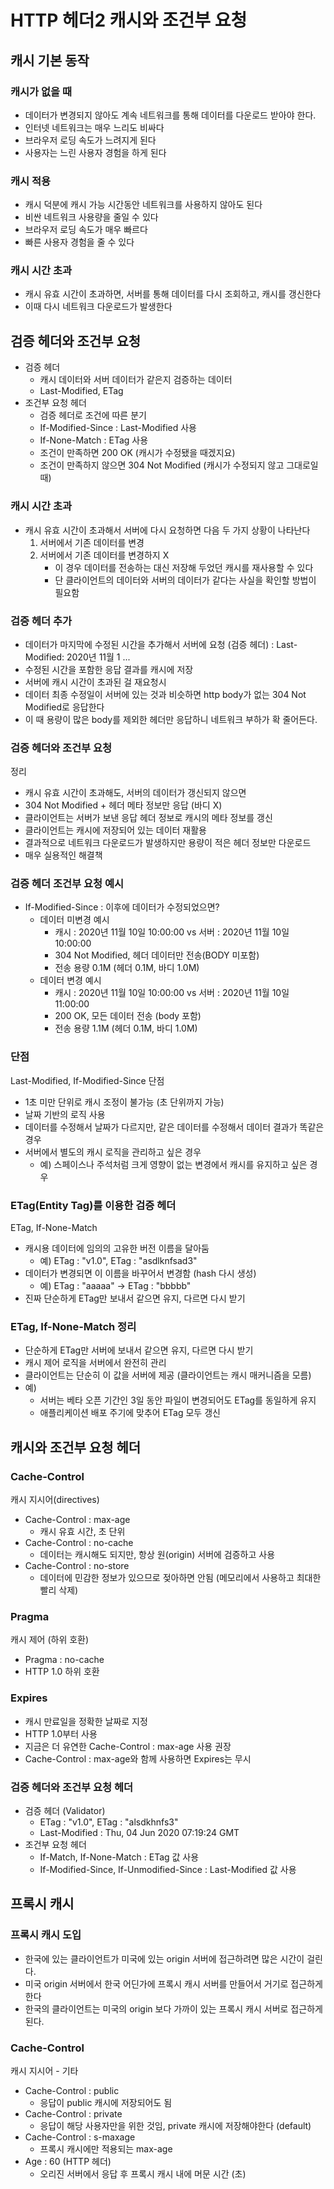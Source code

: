 # HTTP 헤더2 캐시와 조건부 요청

## 캐시 기본 동작

### 캐시가 없을 때
- 데이터가 변경되지 않아도 계속 네트워크를 통해 데이터를 다운로드 받아야 한다.
- 인터넷 네트워크는 매우 느리도 비싸다
- 브라우저 로딩 속도가 느려지게 된다
- 사용자는 느린 사용자 경험을 하게 된다

### 캐시 적용
- 캐시 덕분에 캐시 가능 시간동안 네트워크를 사용하지 않아도 된다
- 비싼 네트워크 사용량을 줄일 수 있다
- 브라우저 로딩 속도가 매우 빠르다
- 빠른 사용자 경험을 줄 수 있다

### 캐시 시간 초과
- 캐시 유효 시간이 초과하면, 서버를 통해 데이터를 다시 조회하고, 캐시를 갱신한다
- 이때 다시 네트워크 다운로드가 발생한다

## 검증 헤더와 조건부 요청
- 검증 헤더
    - 캐시 데이터와 서버 데이터가 같은지 검증하는 데이터
    - Last-Modified, ETag
- 조건부 요청 헤더
    - 검증 헤더로 조건에 따른 분기
    - If-Modified-Since : Last-Modified 사용
    - If-None-Match : ETag 사용
    - 조건이 만족하면 200 OK (캐시가 수정됐을 때겠지요)
    - 조건이 만족하지 않으면 304 Not Modified (캐시가 수정되지 않고 그대로일 때)

### 캐시 시간 초과
- 캐시 유효 시간이 초과해서 서버에 다시 요청하면 다음 두 가지 상황이 나타난다
    1. 서버에서 기존 데이터를 변경
    2. 서버에서 기존 데이터를 변경하지 X
        - 이 경우 데이터를 전송하는 대신 저장해 두었던 캐시를 재사용할 수 있다
        - 단 클라이언트의 데이터와 서버의 데이터가 같다는 사실을 확인할 방법이 필요함

### 검증 헤더 추가
- 데이터가 마지막에 수정된 시간을 추가해서 서버에 요청 (검증 헤더) : Last-Modified: 2020년 11월 1 ...
- 수정된 시간을 포함한 응답 결과를 캐시에 저장
- 서버에 캐시 시간이 초과된 걸 재요청시
- 데이터 최종 수정일이 서버에 있는 것과 비슷하면 http body가 없는 304 Not Modified로 응답한다
- 이 때 용량이 많은 body를 제외한 헤더만 응답하니 네트워크 부하가 확 줄어든다.

### 검증 헤더와 조건부 요청
정리
- 캐시 유효 시간이 초과해도, 서버의 데이터가 갱신되지 않으면
- 304 Not Modified + 헤더 메타 정보만 응답 (바디 X)
- 클라이언트는 서버가 보낸 응답 헤더 정보로 캐시의 메타 정보를 갱신
- 클라이언트는 캐시에 저장되어 있는 데이터 재활용
- 결과적으로 네트워크 다운로드가 발생하지만 용량이 적은 헤더 정보만 다운로드
- 매우 실용적인 해결책

### 검증 헤더 조건부 요청 예시
- If-Modified-Since : 이후에 데이터가 수정되었으면?
    - 데이터 미변경 예시
        - 캐시 : 2020년 11월 10일 10:00:00 vs 서버 : 2020년 11월 10일 10:00:00
        - 304 Not Modified, 헤더 데이터만 전송(BODY 미포함)
        - 전송 용량 0.1M (헤더 0.1M, 바디 1.0M)
    - 데이터 변경 예시
        - 캐시 : 2020년 11월 10일 10:00:00 vs 서버 : 2020년 11월 10일 11:00:00
        - 200 OK, 모든 데이터 전송 (body 포함)
        - 전송 용량 1.1M (헤더 0.1M, 바디 1.0M)

### 단점
Last-Modified, If-Modified-Since 단점
- 1초 미만 단위로 캐시 조정이 불가능 (초 단위까지 가능)
- 날짜 기반의 로직 사용
- 데이터를 수정해서 날짜가 다르지만, 같은 데이터를 수정해서 데이터 결과가 똑같은 경우
- 서버에서 별도의 캐시 로직을 관리하고 싶은 경우
    - 예) 스페이스나 주석처럼 크게 영향이 없는 변경에서 캐시를 유지하고 싶은 경우

### ETag(Entity Tag)를 이용한 검증 헤더
ETag, If-None-Match
- 캐시용 데이터에 임의의 고유한 버전 이름을 달아둠
    - 예) ETag : "v1.0", ETag : "asdlknfsad3"
- 데이터가 변경되면 이 이름을 바꾸어서 변경함 (hash 다시 생성)
    - 예) ETag : "aaaaa" -> ETag : "bbbbb"
- 진짜 단순하게 ETag만 보내서 같으면 유지, 다르면 다시 받기

### ETag, If-None-Match 정리
- 단순하게 ETag만 서버에 보내서 같으면 유지, 다르면 다시 받기
- 캐시 제어 로직을 서버에서 완전히 관리
- 클라이언트는 단순히 이 값을 서버에 제공 (클라이언트는 캐시 매커니즘을 모름)
- 예)
    - 서버는 베타 오픈 기간인 3일 동안 파일이 변경되어도 ETag를 동일하게 유지
    - 애플리케이션 배포 주기에 맞추어 ETag 모두 갱신

## 캐시와 조건부 요청 헤더

### Cache-Control
캐시 지시어(directives)
- Cache-Control : max-age
    - 캐시 유효 시간, 초 단위
- Cache-Control : no-cache
    - 데이터는 캐시해도 되지만, 항상 원(origin) 서버에 검증하고 사용
- Cache-Control : no-store
    - 데이터에 민감한 정보가 있으므로 젖아하면 안됨 (메모리에서 사용하고 최대한 빨리 삭제)

### Pragma
캐시 제어 (하위 호환)
- Pragma : no-cache
- HTTP 1.0 하위 호환

### Expires
- 캐시 만료일을 정확한 날짜로 지정
- HTTP 1.0부터 사용
- 지금은 더 유연한 Cache-Control : max-age 사용 권장
- Cache-Control : max-age와 함께 사용하면 Expires는 무시

### 검증 헤더와 조건부 요청 헤더
- 검증 헤더 (Validator)
    - ETag : "v1.0", ETag : "alsdkhnfs3"
    - Last-Modified : Thu, 04 Jun 2020 07:19:24 GMT
- 조건부 요청 헤더
    - If-Match, If-None-Match : ETag 값 사용
    - If-Modified-Since, If-Unmodified-Since : Last-Modified 값 사용

## 프록시 캐시

### 프록시 캐시 도입
- 한국에 있는 클라이언트가 미국에 있는 origin 서버에 접근하려면 많은 시간이 걸린다.
- 미국 origin 서버에서 한국 어딘가에 프록시 캐시 서버를 만들어서 거기로 접근하게 한다
- 한국의 클라이언트는 미국의 origin 보다 가까이 있는 프록시 캐시 서버로 접근하게 된다.

### Cache-Control
캐시 지시어 - 기타
- Cache-Control : public
    - 응답이 public 캐시에 저장되어도 됨
- Cache-Control : private
    - 응답이 해당 사용자만을 위한 것임, private 캐시에 저장해야한다 (default)
- Cache-Control : s-maxage
    - 프록시 캐시에만 적용되는 max-age
- Age : 60 (HTTP 헤더)
    - 오리진 서버에서 응답 후 프록시 캐시 내에 머문 시간 (초)